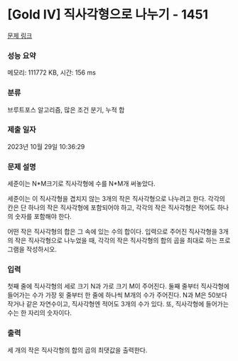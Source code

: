 # [Gold IV] 직사각형으로 나누기 - 1451 

[문제 링크](https://www.acmicpc.net/problem/1451) 

### 성능 요약

메모리: 111772 KB, 시간: 156 ms

### 분류

브루트포스 알고리즘, 많은 조건 분기, 누적 합

### 제출 일자

2023년 10월 29일 10:36:29

### 문제 설명

<p>세준이는 N*M크기로 직사각형에 수를 N*M개 써놓았다.</p>

<p>세준이는 이 직사각형을 겹치지 않는 3개의 작은 직사각형으로 나누려고 한다. 각각의 칸은 단 하나의 작은 직사각형에 포함되어야 하고, 각각의 작은 직사각형은 적어도 하나의 숫자를 포함해야 한다.</p>

<p>어떤 작은 직사각형의 합은 그 속에 있는 수의 합이다. 입력으로 주어진 직사각형을 3개의 작은 직사각형으로 나누었을 때, 각각의 작은 직사각형의 합의 곱을 최대로 하는 프로그램을 작성하시오.</p>

### 입력 

 <p>첫째 줄에 직사각형의 세로 크기 N과 가로 크기 M이 주어진다. 둘째 줄부터 직사각형에 들어가는 수가 가장 윗 줄부터 한 줄에 하나씩 M개의 수가 주어진다. N과 M은 50보다 작거나 같은 자연수이고, 직사각형엔 적어도 3개의 수가 있다. 또, 직사각형에 들어가는 수는 한 자리의 숫자이다.</p>

### 출력 

 <p>세 개의 작은 직사각형의 합의 곱의 최댓값을 출력한다.</p>

